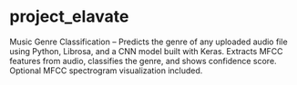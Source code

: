 # project_elavate
Music Genre Classification – Predicts the genre of any uploaded audio file using Python, Librosa, and a CNN model built with Keras. Extracts MFCC features from audio, classifies the genre, and shows confidence score. Optional MFCC spectrogram visualization included.
